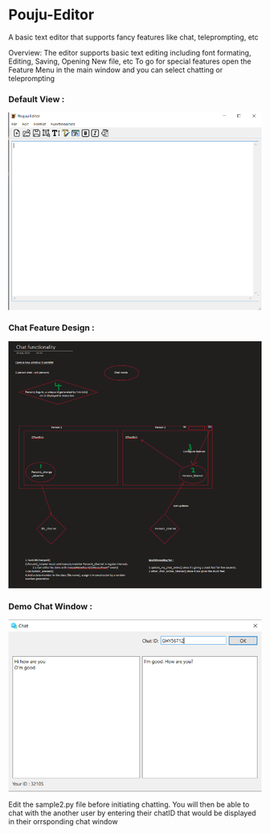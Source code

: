# Pouju-Editor
A basic text editor that supports fancy features like chat, teleprompting, etc

Overview:
The editor supports basic text editing including font formating, Editing, Saving, Opening New file, etc
To go for special features open the Feature Menu in the main window and you can select chatting or teleprompting


### Default View : 
![Default View](Pictures/PoujuEditor.png)

### Chat Feature Design :
![Chat feature](Pictures/Chat_Feature.png)

### Demo Chat Window : 
![ChatWindow](Pictures/Chat.png)

Edit the sample2.py file before initiating chatting. You will then be able to chat with the another user by entering their chatID that would be displayed in their orrsponding chat window
